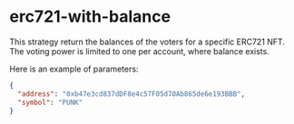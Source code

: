 # erc721-with-balance

This strategy return the balances of the voters for a specific ERC721 NFT. The 
voting power is limited to one per account, where balance exists.

Here is an example of parameters:

```json
{
  "address": "0xb47e3cd837dDF8e4c57F05d70Ab865de6e193BBB",
  "symbol": "PUNK"
}
```
